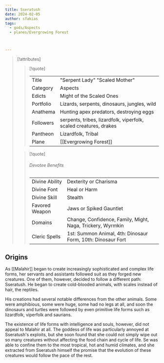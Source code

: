 ```yaml
---
title: Sseratush
date: 2024-02-05
author: sfakias
tags:
  - gods/Aspects
  - planes/Evergrowing Forest



---
```

> [!attributes]
> 
> > [!quote]
> >
> > | | |
> > | --- | --- |
> > | Title | "Serpent Lady" "Scaled Mother" |
> > | Category | Aspects |
> > | Edicts | Might of the Scaled Ones |
> > | Portfolio | Lizards, serpents, dinosaurs, jungles, wild |
> > | Anathema | Hunting apex predators, destroying eggs |
> > | Followers | serpents, tribes, lizardfolk, viperfolk, scaled creatures, drakes |
> > | Pantheon | Lizardfolk, Tribal |
> > | Plane | [[Evergrowing Forest]] |
>
> > [!quote]
> > 
> > ###### Devotee Benefits
> > | | |
> > | --- | --- |
> > | Divine Ability | Dexterity or Charisma |
> > | Divine Font | Heal or Harm |
> > | Divine Skill | Stealth |
> > | Favored Weapon | Jaws or Spiked Gauntlet |
> > | Domains | Change, Confidence, Family, Might, Naga, Trickery, Wyrmkin |
> > | Cleric Spells | 1st: Summon Animal, 4th: Dinosaur Form, 10th: Dinosaur Fort |

## Origins

As [[Malahir]] began to create increasingly sophisticated and complex life forms, her servants and assistants followed suit as they forged new creatures. One of them, however, decided to follow a different path: Sseratush. He began to create cold-blooded animals, with scales instead of hair, the reptiles.

His creations had several notable differences from the other animals. Some were amphibious, some were huge, some had no legs at all, and soon the dinosaurs and turtles were followed by even primitive life forms such as lizardfolk, viperfolk and saurians.

The existence of life forms with intelligence and souls, however, did not appeal to Malahir at all. The goddess of life was particularly annoyed at Sseratush's exploits, but she soon found that she could not simply wipe out so many creatures without affecting the food chain and cycle of life. Se was able to confine them to the most tropical, hot and humid climates, and she extracted from Sseratush himself the promise that the evolution of these creatures would follow the pace of the rest.